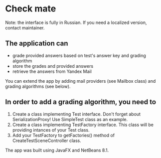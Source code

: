 # Check mate
Note: the interface is fully in Russian. If you need a localized version, contact maintainer.

## The application can
  - grade provided answers based on test's answer key and grading algorithm
  - store the grades and provided answers
  - retrieve the answers from Yandex Mail


You can extend the app by adding mail providers (see Mailbox class) and grading algorithms (see below).


## In order to add a grading algorithm, you need to
  1. Create a class implementing Test interface. Don't forget about SerializationProxy! Use SimpleTest class as an example.
  2. Create a class implementing TestFactory interface. This class will be providing intances of your Test class.
  3. Add your TestFactory to getFactories() method of CreateTestSceneController class.

The app was built using JavaFX and NetBeans 8.1.
